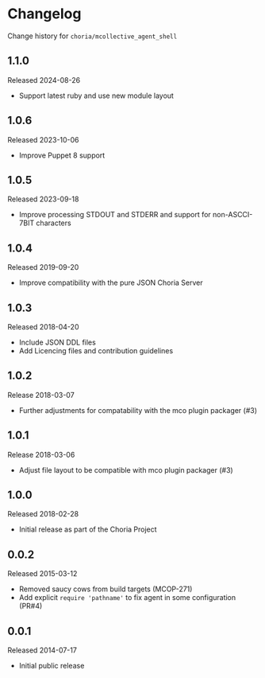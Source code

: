 # Changelog

Change history for `choria/mcollective_agent_shell`

## 1.1.0

Released 2024-08-26

 * Support latest ruby and use new module layout

## 1.0.6

Released 2023-10-06

 * Improve Puppet 8 support

## 1.0.5

Released 2023-09-18

 * Improve processing STDOUT and STDERR and support for non-ASCCI-7BIT characters

## 1.0.4

Released 2019-09-20

 * Improve compatibility with the pure JSON Choria Server

## 1.0.3

Released 2018-04-20

 * Include JSON DDL files
 * Add Licencing files and contribution guidelines

## 1.0.2

Release 2018-03-07

 * Further adjustments for compatability with the mco plugin packager (#3)

## 1.0.1

Release 2018-03-06

 * Adjust file layout to be compatible with mco plugin packager (#3)

## 1.0.0

Released 2018-02-28

 * Initial release as part of the Choria Project

## 0.0.2

Released 2015-03-12

* Removed saucy cows from build targets (MCOP-271)
* Add explicit `require 'pathname'` to fix agent in some configuration (PR#4)

## 0.0.1

Released 2014-07-17

* Initial public release
